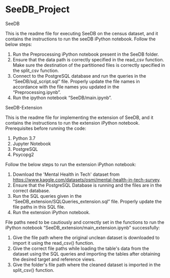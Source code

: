 # SeeDB_Project

SeeDB

This is the readme file for executing SeeDB on the census dataset, and it contains the instructions to run the seeDB iPython notebook.
Follow the below steps:
1. Run the Preprocessing iPython notebook present in the SeeDB folder. 
2. Ensure that the data path is correctly specified in the read_csv function. Make sure the destination of the partitioned files is correctly specified in the split_csv function.
3. Connect to the PostgreSQL database and run the queries in the “SeeDB/sql_script.sql” file. Properly update the file names in accordance with the file names you updated in the “Preprocessing.ipynb”.
4. Run the ipython notebook “SeeDB/main.ipynb”.
 
SeeDB-Extension

This is the readme file for implementing the extension of SeeDB, and it contains the instructions to run the extension iPython notebook.
Prerequisites before running the code:
1. Python 3.7
2. Jupyter Notebook
3. PostgreSQL
4. Psycopg2

Follow the below steps to run the extension iPython notebook:
1. Download the 'Mental Health in Tech' dataset from https://www.kaggle.com/datasets/osmi/mental-health-in-tech-survey.
2. Ensure that the PostgreSQL Database is running and the files are in the correct database.
3. Run the SQL queries given in the “SeeDB_extension/SQLQueries_extension.sql” file. Properly update the file paths in this SQL file.
4. Run the extension iPython notebook.


File paths need to be cautiously and correctly set in the functions to run the iPython notebook “SeeDB_extension/main_extension.ipynb” successfully:
1. Give the file path where the original unclean dataset is downloaded to import it using the read_csv() function.
2. Give the correct file paths while loading the table's data from the dataset using the SQL queries and importing the tables after obtaining the desired target and reference views.
3. Give the folder's file path where the cleaned dataset is imported in the split_csv() function.


